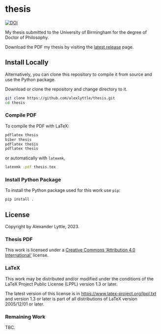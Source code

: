 # thesis

[![DOI](https://zenodo.org/badge/553046417.svg)](https://zenodo.org/badge/latestdoi/553046417)

My thesis submitted to the University of Birmingham for the degree of Doctor of Philosophy. 

Download the PDF my thesis by visiting the [latest release](https://github.com/alexlyttle/thesis/releases/latest) page.

## Install Locally

Alternatively, you can clone this repository to compile it from source and use the Python package.

Download or clone the repository and change directory to it.

```bash
git clone https://github.com/alexlyttle/thesis.git
cd thesis
```

### Compile PDF

To compile the PDF with LaTeX:

```bash
pdflatex thesis
biber thesis
pdflatex thesis
pdflatex thesis
```

or automatically with `latexmk`,

```bash
latexmk -pdf thesis.tex
```

### Install Python Package

To install the Python package used for this work use `pip`:

```bash
pip install .
```

## License

Copyright by Alexander Lyttle, 2023.

### Thesis PDF

This work is licensed under a [Creative Commons 'Attribution 4.0 International'](https://creativecommons.org/licenses/by/4.0/deed.en) license.

### LaTeX

This work may be distributed and/or modified under the conditions of the LaTeX Project Public License (LPPL) version 1.3 or later.

The latest version of this license is in https://www.latex-project.org/lppl.txt and version 1.3 or later is part of all distributions of LaTeX version 2005/12/01 or later.

### Remaining Work

TBC.
